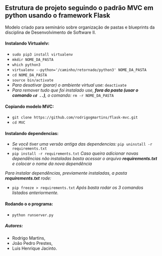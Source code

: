 ## Estrutura de projeto seguindo o padrão MVC em python usando o framework Flask
Modelo criado para seminário sobre organização de pastas e blueprints da disciplina de Desenvolvimento de Software II.

#### Instalando Virtualelv:
- `sudo pip3 install virtualenv`
- `mkdir NOME_DA_PASTA`
- `which python3`
- `virtualenv --python='/caminho/retornado/python3' NOME_DA_PASTA`
- `cd NOME_DA_PASTA`
- `source bin/activate`
- *Para desativar (parar) o ambiente virtual use:* `deactivate`
- *Para remover tudo que foi instalado use, **fora da pasta (usar o comando `cd ..`)**, o comando:* `rm -r NOME_DA_PASTA`
#### Copiando modelo MVC:
- `git clone https://github.com/rodrigogmartins/flask-mvc.git`
- `cd MVC`
#### Instalando dependencias:
- *Se você tiver uma versão antiga das dependencias:* `pip uninstall -r requirements.txt`
- `pip install -r requirements.txt`
*Caso queira adicionar novas dependências não instaladas basta acessar o arquivo **requirements.txt** e colocar o nome da nova dependência*

*Para instalar dependências, previamente instaladas, a pasta **requirements.txt** rode:*
- `pip freeze > requirements.txt`
*Após basta rodar os 3 comandos listados anteriormente.*
#### Rodando o o programa:
- `python runserver.py`

##### Autores:
- Rodrigo Martins,
- João Pedro Prestes,
- Luis Henrique Jacinto.
